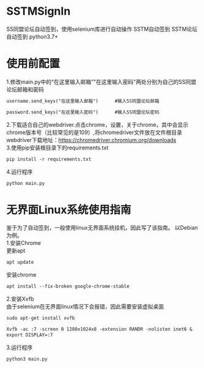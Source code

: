 # SSTMSignIn
SS同盟论坛自动签到，使用selenium库进行自动操作 
SSTM自动签到 SSTM论坛自动签到
python3.7+

# 使用前配置
1.修改main.py中的“在这里输入邮箱”"在这里输入密码"两处分别为自己的SS同盟论坛邮箱和密码
```txt
username.send_keys("在这里输入邮箱")      #输入SS同盟论坛邮箱
```
```txt
password.send_keys("在这里输入密码")      #输入SS同盟论坛密码
```
2.下载适合自己的webdriver.点击chrome，设置，关于chrome，其中会显示chrome版本号（比较常见的是109）,将chromedriver文件放在文件根目录
  webdriver下载地址：https://chromedriver.chromium.org/downloads  
3.使用pip安装根目录下的requirements.txt  
  ```txt
  pip install -r requirements.txt
  ```
4.运行程序
```txt
python main.py
```


# 无界面Linux系统使用指南
鉴于为了自动签到，一般使用linux无界面系统挂机，因此写了该指南。
以Debian为例。  
1.安装Chrome  
更新apt
```txt
apt update
```
安装chrome
```txt
apt install --fix-broken google-chrome-stable
```
2.安装Xvfb  
由于selenium在无界面linux情况下会报错，因此需要安装虚拟桌面
```txt
sudo apt-get install xvfb
```
```txt
Xvfb -ac :7 -screen 0 1280x1024x8 -extension RANDR -nolisten inet6 &
export DISPLAY=:7
```
3.运行程序
```txt
python3 main.py
```
